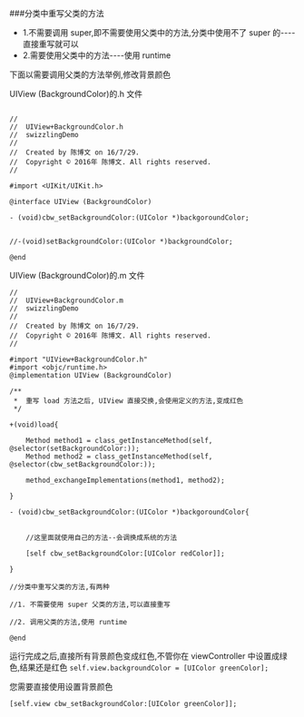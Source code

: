 ###分类中重写父类的方法
- 1.不需要调用 super,即不需要使用父类中的方法,分类中使用不了 super 的----直接重写就可以
- 2.需要使用父类中的方法----使用 runtime
	
	
下面以需要调用父类的方法举例,修改背景颜色

UIView (BackgroundColor)的.h 文件

```

//
//  UIView+BackgroundColor.h
//  swizzlingDemo
//
//  Created by 陈博文 on 16/7/29.
//  Copyright © 2016年 陈博文. All rights reserved.
//

#import <UIKit/UIKit.h>

@interface UIView (BackgroundColor)

- (void)cbw_setBackgroundColor:(UIColor *)backgoroundColor;


//-(void)setBackgroundColor:(UIColor *)backgroundColor;

@end

```

UIView (BackgroundColor)的.m 文件


```
//
//  UIView+BackgroundColor.m
//  swizzlingDemo
//
//  Created by 陈博文 on 16/7/29.
//  Copyright © 2016年 陈博文. All rights reserved.
//

#import "UIView+BackgroundColor.h"
#import <objc/runtime.h>
@implementation UIView (BackgroundColor)

/**
 *  重写 load 方法之后, UIView 直接交换,会使用定义的方法,变成红色
 */

+(void)load{
    
    Method method1 = class_getInstanceMethod(self, @selector(setBackgroundColor:));
    Method method2 = class_getInstanceMethod(self, @selector(cbw_setBackgroundColor:));
    
    method_exchangeImplementations(method1, method2);
    
}

- (void)cbw_setBackgroundColor:(UIColor *)backgoroundColor{
    
    
    //这里面就使用自己的方法--会调换成系统的方法
    
    [self cbw_setBackgroundColor:[UIColor redColor]];
    
}

//分类中重写父类的方法,有两种

//1. 不需要使用 super 父类的方法,可以直接重写

//2. 调用父类的方法,使用 runtime

@end
```

运行完成之后,直接所有背景颜色变成红色,不管你在 viewController 中设置成绿色,结果还是红色
`self.view.backgroundColor = [UIColor greenColor];`

您需要直接使用设置背景颜色

`[self.view cbw_setBackgroundColor:[UIColor greenColor]];`



